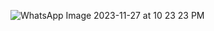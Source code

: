 ![WhatsApp Image 2023-11-27 at 10 23 23 PM](https://github.com/zayyy2wild/First-page/assets/152192754/c340a20c-f7c1-479e-9170-97f1242b55d8)

